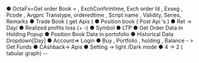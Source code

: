 ● OctaFx=Get order Book =
, ExchConfirmtime, Exch order Id , Exseg ,
Pcode , Avgprc Transtype, orderedtime , Script name , Validity,
Series, Remarks
● Trade Book ( get Apis )
● Position book ( Post Api ‘s )
● Ret -> Day/
● Realized profits loss (+ -)
● Symbol
● LTP
● Get Order Data in Holding Popup
● Position Book Data in portofolio
● Historical Data Dropdown[Day]
● Account=> Login
● Buy , Portfolio , holding , Balance - > Get Funds
● CAshback-> Apis
● Setting -> light /Dark mode
● 4 -> 2 ( tabular graph) --
